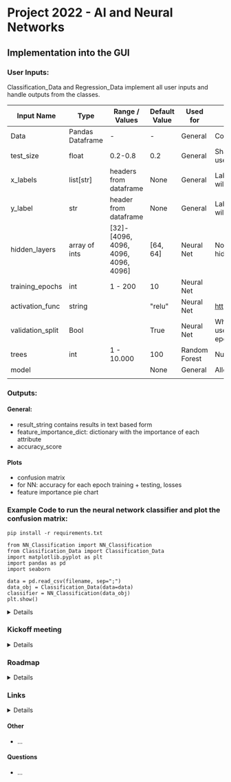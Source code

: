 # Project 2022 - AI and Neural Networks

## Implementation into the GUI
### User Inputs:
Classification_Data and Regression_Data implement all user inputs and handle outputs from the classes.

| Input Name          | Type             | Range / Values                      | Default Value  | Used for       | Description                                                                                                                                 | Implementation suggestions |
|---------------------|------------------|-------------------------------------|----------------|----------------|---------------------------------------------------------------------------------------------------------------------------------------------|----------------------------|
| Data                | Pandas Dataframe | -                                   | -              | General        | Contains the dataset                                                                                                                        ||
| test_size           | float            | 0.2-0.8                             | 0.2            | General        | Share/Percentage of Data used for testing, if pretrained model is used, all data (0.99) will be used for testing                            ||
| x_labels            | list[str]        | headers from dataframe              | None           | General        | Labels used as evidence for the classification, if None all but y will be used                                                              |                            |
| y_label             | str              | header from dataframe               | None           | General        | Label of column that contains the classes, if None final column will be used                                                                |                            |
| hidden_layers       | array of ints    | [32]-[4096, 4096, 4096, 4096, 4096] | [64, 64]       | Neural Net     | Nodes for each hidden layer, every entry in the array creates a hidden layer with as many nodes as the entry's value                        | textbox with csv           |
| training_epochs     | int              | 1 - 200                             | 10             | Neural Net     |                                                                                                                                             ||
| activation_func     | string           |                                     | "relu"         | Neural Net     | https://www.tensorflow.org/api_docs/python/tf/keras/activations                                                                             | dropdown menu              |
| validation_split    | Bool             |                                     | True           | Neural Net     | Whether during the training a part of the data will already be used for testing after each epoch, needed for accuracy/loss per epoch graphs | checkbox                   |
| trees               | int              | 1 - 10.000                          | 100            | Random Forest  | Number of trees in the forest                                                                                                               ||
| model               |                  |                                     | None           | General        | Allows user uploaded pre-trained models                                                                                                     ||
|                     |                  |                                     |                |                |                                                                                                                                             |




### Outputs:
#### General:
  * result_string contains results in text based form
  * feature_importance_dict: dictionary with the importance of each attribute
  * accuracy_score
#### Plots
* confusion matrix
* for NN: accuracy for each epoch training + testing, losses
* feature importance pie chart

### Example Code to run the neural network classifier and plot the confusion matrix:
```
pip install -r requirements.txt
```

```
from NN_Classification import NN_Classification
from Classification_Data import Classification_Data
import matplotlib.pyplot as plt
import pandas as pd
import seaborn

data = pd.read_csv(filename, sep=";")
data_obj = Classification_Data(data=data)
classifier = NN_Classification(data_obj)
plt.show()
```


<details>

### Old: Usage Prototype 1 KNeighbours
#### data_import.py
used to import .csv data (only numeric values) into a combination of list of lists for evidence and a list for the labels
input: filepath
returns: evidence, labels

Ex.: to import divorce.csv create folder Data in root dir of repository and put divorce.csv inside. Call import_csv('Filepath')
</details>


### Kickoff meeting
<details>

#### Prerequisites

* github/lab or similar for version control
* Choice of a documentation system, example Mkdocs
* choices in GUI:
  * Classification
    * Neural Networks
    * Random forest
    * discrete vs continuous?
  * Regression?
  * choices of different variables, epochs, layer types, constellations etc?
  * splits, training length
* inputs:
  * training and testing data as split inputs?
  * 
* data must be in list/array etc
* all values must be int/float, no strings etc -> gui/architecture group or our own work?
* Outputs:
  * Classification stats (accuracy for training and testing) with plots
  * confusion matrices
  * mean and standard deviation
  * data info: class distributions, ...
  * influence of each input variable and the result?
</details>

### Roadmap
<details>

#### Prototype 1 - classification only

* read data
* load data into list/array
* classify data using the KNeighbours algorithm
* show basic info, accuracy

#### Prototype 2

* Neural Network classifier

#### Next steps current Prototype
* further implementation of super class Classification for previous prototypes
* implementing all needed methods
* adding more plotting and display options
* implementing more user influences ex. neural network layers, activation functions etc.
 
#### To-Do Afterwards
* revising the KNeighbours Classification
* Implementing the random forest classifier
* Adding a method for the timeseries dataset
* Testing on different datasets

</details>

### Links
<details>

* Git Crash Course: https://www.youtube.com/watch?v=SWYqp7iY_Tc
* Tensorflow documentation: https://www.tensorflow.org/
* TF RandomForest: https://www.tensorflow.org/decision_forests/api_docs/python/tfdf/keras/RandomForestModel
* TF Regression: https://www.tensorflow.org/tutorials/keras/regression
* TF Classification example: https://www.tensorflow.org/tutorials/keras/classification
* MkDocs (example for documentation framework): https://www.mkdocs.org/
* Git cheat sheet: https://education.github.com/git-cheat-sheet-education.pdf
* Lecture on Neural Networks: https://cs50.harvard.edu/ai/2020/notes/5/
</details>

#### Other
* ...

#### Questions

* ...
